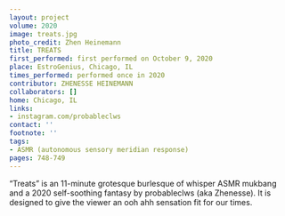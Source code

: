```yaml
---
layout: project
volume: 2020
image: treats.jpg
photo_credit: Zhen Heinemann
title: TREATS
first_performed: first performed on October 9, 2020
place: EstroGenius, Chicago, IL
times_performed: performed once in 2020
contributor: ZHENESSE HEINEMANN
collaborators: []
home: Chicago, IL
links:
- instagram.com/probableclws
contact: ''
footnote: ''
tags:
- ASMR (autonomous sensory meridian response)
pages: 748-749
---
```


“Treats” is an 11-minute grotesque burlesque of whisper ASMR mukbang and a 2020 self-soothing fantasy by probableclws (aka Zhenesse). It is designed to give the viewer an ooh ahh sensation fit for our times.